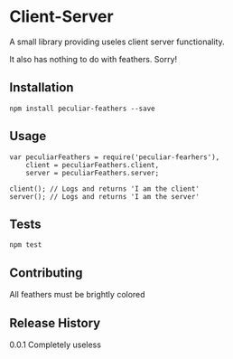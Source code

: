 Client-Server
=============

A small library providing useles client server functionality.

It also has nothing to do with feathers. Sorry!

## Installation

    npm install peculiar-feathers --save

## Usage

    var peculiarFeathers = require('peculiar-fearhers'),
        client = peculiarFeathers.client,
        server = peculiarFeathers.server;

    client(); // Logs and returns 'I am the client'
    server(); // Logs and returns 'I am the server'

## Tests

    npm test

## Contributing

All feathers must be brightly colored

## Release History

0.0.1 Completely useless

